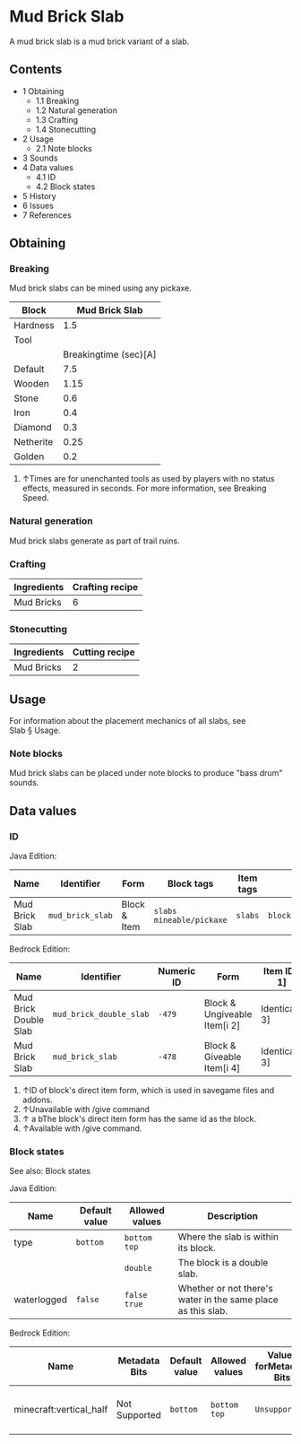 # Mud Brick Slab
A mud brick slab is a mud brick variant of a slab.

## Contents
- 1 Obtaining
	- 1.1 Breaking
	- 1.2 Natural generation
	- 1.3 Crafting
	- 1.4 Stonecutting
- 2 Usage
	- 2.1 Note blocks
- 3 Sounds
- 4 Data values
	- 4.1 ID
	- 4.2 Block states
- 5 History
- 6 Issues
- 7 References

## Obtaining
### Breaking
Mud brick slabs can be mined using any pickaxe.

| Block     | Mud Brick Slab        |
|-----------|-----------------------|
| Hardness  | 1.5                   |
| Tool      |                       |
|           | Breakingtime (sec)[A] |
| Default   | 7.5                   |
| Wooden    | 1.15                  |
| Stone     | 0.6                   |
| Iron      | 0.4                   |
| Diamond   | 0.3                   |
| Netherite | 0.25                  |
| Golden    | 0.2                   |

1. ↑Times are for unenchanted tools as used by players with no status effects, measured in seconds. For more information, see Breaking Speed.

### Natural generation
Mud brick slabs generate as part of trail ruins.

### Crafting
| Ingredients | Crafting recipe |
|-------------|-----------------|
| Mud Bricks  | 6               |

### Stonecutting
| Ingredients | Cutting recipe |
|-------------|----------------|
| Mud Bricks  | 2              |

## Usage
For information about the placement mechanics of all slabs, see Slab § Usage.

### Note blocks
Mud brick slabs can be placed under note blocks to produce "bass drum" sounds.

## Data values
### ID
Java Edition:

| Name           | Identifier       | Form         | Block tags                     | Item tags | Translation key                  |
|----------------|------------------|--------------|--------------------------------|-----------|----------------------------------|
| Mud Brick Slab | `mud_brick_slab` | Block & Item | `slabs`<br/>`mineable/pickaxe` | `slabs`   | `block.minecraft.mud_brick_slab` |

Bedrock Edition:

| Name                  | Identifier              | Numeric ID | Form                         | Item ID[i 1]   | Translation key                   |
|-----------------------|-------------------------|------------|------------------------------|----------------|-----------------------------------|
| Mud Brick Double Slab | `mud_brick_double_slab` | `-479`     | Block & Ungiveable Item[i 2] | Identical[i 3] | `tile.mud_brick_double_slab.name` |
| Mud Brick Slab        | `mud_brick_slab`        | `-478`     | Block & Giveable Item[i 4]   | Identical[i 3] | `tile.mud_brick_slab.name`        |

1. ↑ID of block's direct item form, which is used in savegame files and addons.
2. ↑Unavailable with /give command
3. ↑ a bThe block's direct item form has the same id as the block.
4. ↑Available with /give command.

### Block states
See also: Block states

Java Edition:

| Name        | Default value | Allowed values     | Description                                                  |
|-------------|---------------|--------------------|--------------------------------------------------------------|
| type        | `bottom`      | `bottom`<br/>`top` | Where the slab is within its block.                          |
|             |               | `double`           | The block is a double slab.                                  |
| waterlogged | `false`       | `false`<br/>`true` | Whether or not there's water in the same place as this slab. |

Bedrock Edition:

| Name                    | Metadata Bits | Default value | Allowed values     | Values forMetadata Bits | Description                         |
|-------------------------|---------------|---------------|--------------------|-------------------------|-------------------------------------|
| minecraft:vertical_half | Not Supported | `bottom`      | `bottom`<br/>`top` | `Unsupported`           | Where the slab is within its block. |




